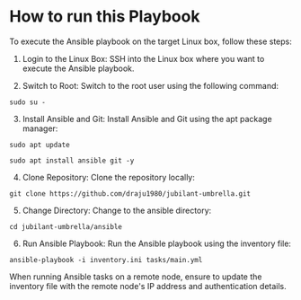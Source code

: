 How to run this Playbook
==============
To execute the Ansible playbook on the target Linux box, follow these steps:

1.	Login to the Linux Box:
SSH into the Linux box where you want to execute the Ansible playbook.

2.	Switch to Root:
Switch to the root user using the following command:
```
sudo su -
```

3.	Install Ansible and Git:
Install Ansible and Git using the apt package manager:
```
sudo apt update
```
```
sudo apt install ansible git -y
```

4.	Clone Repository:
Clone the repository locally:
```
git clone https://github.com/draju1980/jubilant-umbrella.git
```

5.	Change Directory:
Change to the ansible directory:
```
cd jubilant-umbrella/ansible
```

6.	Run Ansible Playbook:
Run the Ansible playbook using the inventory file:

```
ansible-playbook -i inventory.ini tasks/main.yml
```

When running Ansible tasks on a remote node, ensure to update the inventory file with the remote node's IP address and authentication details.

